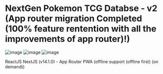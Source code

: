 # NextGen Pokemon TCG Databse - v2 (App router migration Completed (100% feature rentention with all the improvements of app router)!)
![image](https://user-images.githubusercontent.com/28359940/224112514-02a94364-cfed-426f-a1f0-94b6962fb620.png)
![image](https://user-images.githubusercontent.com/28359940/224112681-e41a6b16-4b50-4fa5-89bb-f2f41cb31fb2.png)
![image](https://user-images.githubusercontent.com/28359940/224112924-651a3f21-97c7-4ffc-a530-633d32f13406.png)

ReactJS
NextJS (v14.1.0) - App Router
PWA (offline support (offline first) (on demand))
